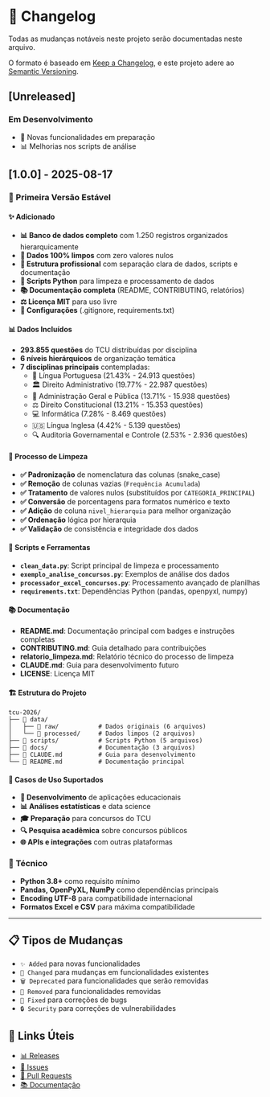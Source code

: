 # 📝 Changelog

Todas as mudanças notáveis neste projeto serão documentadas neste arquivo.

O formato é baseado em [Keep a Changelog](https://keepachangelog.com/pt-BR/1.0.0/),
e este projeto adere ao [Semantic Versioning](https://semver.org/lang/pt-BR/).

## [Unreleased]

### Em Desenvolvimento
- 🔄 Novas funcionalidades em preparação
- 📊 Melhorias nos scripts de análise

## [1.0.0] - 2025-08-17

### 🎯 Primeira Versão Estável

#### ✨ Adicionado
- **📊 Banco de dados completo** com 1.250 registros organizados hierarquicamente
- **🧹 Dados 100% limpos** com zero valores nulos
- **📁 Estrutura profissional** com separação clara de dados, scripts e documentação
- **🐍 Scripts Python** para limpeza e processamento de dados
- **📚 Documentação completa** (README, CONTRIBUTING, relatórios)
- **⚖️ Licença MIT** para uso livre
- **🔧 Configurações** (.gitignore, requirements.txt)

#### 📊 Dados Incluídos
- **293.855 questões** do TCU distribuídas por disciplina
- **6 níveis hierárquicos** de organização temática
- **7 disciplinas principais** contempladas:
  - 📝 Língua Portuguesa (21.43% - 24.913 questões)
  - 🏛️ Direito Administrativo (19.77% - 22.987 questões)
  - 🏢 Administração Geral e Pública (13.71% - 15.938 questões)
  - ⚖️ Direito Constitucional (13.21% - 15.353 questões)
  - 💻 Informática (7.28% - 8.469 questões)
  - 🇺🇸 Língua Inglesa (4.42% - 5.139 questões)
  - 🔍 Auditoria Governamental e Controle (2.53% - 2.936 questões)

#### 🧹 Processo de Limpeza
- **✅ Padronização** de nomenclatura das colunas (snake_case)
- **✅ Remoção** de colunas vazias (`Frequência Acumulada`)
- **✅ Tratamento** de valores nulos (substituídos por `CATEGORIA_PRINCIPAL`)
- **✅ Conversão** de porcentagens para formatos numérico e texto
- **✅ Adição** de coluna `nivel_hierarquia` para melhor organização
- **✅ Ordenação** lógica por hierarquia
- **✅ Validação** de consistência e integridade dos dados

#### 🔧 Scripts e Ferramentas
- **`clean_data.py`**: Script principal de limpeza e processamento
- **`exemplo_analise_concursos.py`**: Exemplos de análise dos dados
- **`processador_excel_concursos.py`**: Processamento avançado de planilhas
- **`requirements.txt`**: Dependências Python (pandas, openpyxl, numpy)

#### 📚 Documentação
- **README.md**: Documentação principal com badges e instruções completas
- **CONTRIBUTING.md**: Guia detalhado para contribuições
- **relatorio_limpeza.md**: Relatório técnico do processo de limpeza
- **CLAUDE.md**: Guia para desenvolvimento futuro
- **LICENSE**: Licença MIT

#### 🏗️ Estrutura do Projeto
```
tcu-2026/
├── 📂 data/
│   ├── 📂 raw/           # Dados originais (6 arquivos)
│   └── 📂 processed/     # Dados limpos (2 arquivos)
├── 📂 scripts/           # Scripts Python (5 arquivos)
├── 📂 docs/              # Documentação (3 arquivos)
├── 📄 CLAUDE.md          # Guia para desenvolvimento
└── 📄 README.md          # Documentação principal
```

#### 🎯 Casos de Uso Suportados
- **📱 Desenvolvimento** de aplicações educacionais
- **📊 Análises estatísticas** e data science
- **🎓 Preparação** para concursos do TCU
- **🔍 Pesquisa acadêmica** sobre concursos públicos
- **🌐 APIs e integrações** com outras plataformas

### 🔧 Técnico
- **Python 3.8+** como requisito mínimo
- **Pandas, OpenPyXL, NumPy** como dependências principais
- **Encoding UTF-8** para compatibilidade internacional
- **Formatos Excel e CSV** para máxima compatibilidade

---

## 📋 Tipos de Mudanças

- `✨ Added` para novas funcionalidades
- `🔧 Changed` para mudanças em funcionalidades existentes
- `🗑️ Deprecated` para funcionalidades que serão removidas
- `🚨 Removed` para funcionalidades removidas
- `🐛 Fixed` para correções de bugs
- `🔒 Security` para correções de vulnerabilidades

## 🔗 Links Úteis

- [📊 Releases](https://github.com/prof-ramos/tcu-2026/releases)
- [🐛 Issues](https://github.com/prof-ramos/tcu-2026/issues)
- [🔄 Pull Requests](https://github.com/prof-ramos/tcu-2026/pulls)
- [📚 Documentação](https://prof-ramos.github.io/tcu-2026)